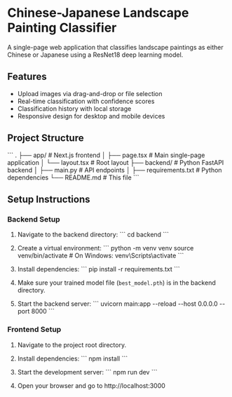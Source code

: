 # Chinese-Japanese Landscape Painting Classifier

A single-page web application that classifies landscape paintings as either Chinese or Japanese using a ResNet18 deep learning model.

## Features

- Upload images via drag-and-drop or file selection
- Real-time classification with confidence scores
- Classification history with local storage
- Responsive design for desktop and mobile devices

## Project Structure

\`\`\`
.
├── app/                  # Next.js frontend
│   ├── page.tsx          # Main single-page application
│   └── layout.tsx        # Root layout
├── backend/              # Python FastAPI backend
│   ├── main.py           # API endpoints
│   ├── requirements.txt  # Python dependencies
└── README.md             # This file
\`\`\`

## Setup Instructions

### Backend Setup

1. Navigate to the backend directory:
   \`\`\`
   cd backend
   \`\`\`

2. Create a virtual environment:
   \`\`\`
   python -m venv venv
   source venv/bin/activate  # On Windows: venv\Scripts\activate
   \`\`\`

3. Install dependencies:
   \`\`\`
   pip install -r requirements.txt
   \`\`\`

4. Make sure your trained model file (`best_model.pth`) is in the backend directory.

5. Start the backend server:
   \`\`\`
   uvicorn main:app --reload --host 0.0.0.0 --port 8000
   \`\`\`

### Frontend Setup

1. Navigate to the project root directory.

2. Install dependencies:
   \`\`\`
   npm install
   \`\`\`

3. Start the development server:
   \`\`\`
   npm run dev
   \`\`\`

4. Open your browser and go to http://localhost:3000
